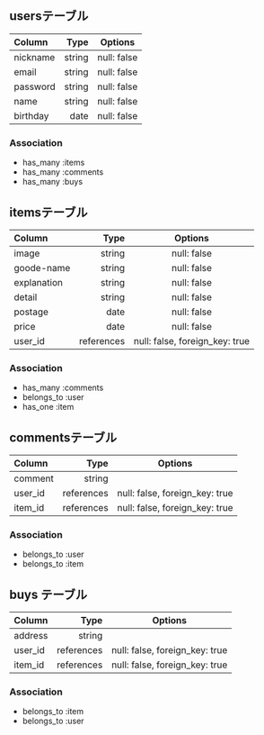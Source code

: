 
## usersテーブル
| Column     | Type        | Options      |
|:-----------|------------:|:------------:|
| nickname   | string      | null: false  |
| email      | string      | null: false  |
| password   | string      | null: false  |
| name       | string      | null: false  |
| birthday   | date        | null: false  |
### Association
- has_many :items
- has_many :comments
- has_many :buys

## itemsテーブル
| Column     | Type        | Options                       |
|:-----------|------------:|:-----------------------------:|
| image      | string      | null: false                   |
| goode-name | string      | null: false                   |
| explanation| string      | null: false                   |
| detail     | string      | null: false                   |
| postage    | date        | null: false                   |
| price      | date        | null: false                   |
| user_id    | references  | null: false, foreign_key: true|
### Association
- has_many :comments
- belongs_to :user
- has_one :item

## commentsテーブル
| Column     | Type        | Options                       |
|:-----------|------------:|:-----------------------------:|
| comment    | string      |                               |
| user_id    | references  | null: false, foreign_key: true|
| item_id    | references  | null: false, foreign_key: true|
### Association
- belongs_to :user
- belongs_to :item

## buys テーブル
| Column     | Type        | Options                       |
|:-----------|------------:|:-----------------------------:|
| address    | string      |                               |
| user_id    | references  | null: false, foreign_key: true|
| item_id    | references  | null: false, foreign_key: true|
### Association
- belongs_to :item
- belongs_to :user
